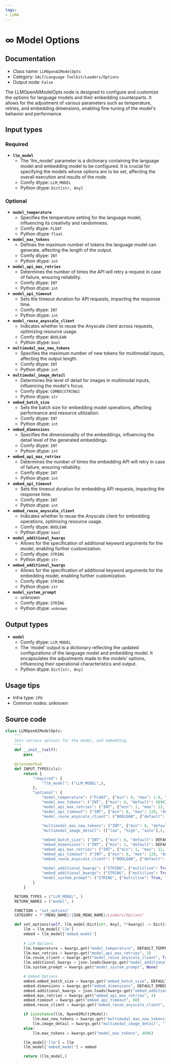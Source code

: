 ```yaml
---
tags:
- LoRA
---
```


# ∞ Model Options
## Documentation
- Class name: `LLMOpenAIModelOpts`
- Category: `SALT/Language Toolkit/Loaders/Options`
- Output node: `False`

The LLMOpenAIModelOpts node is designed to configure and customize the options for language models and their embedding counterparts. It allows for the adjustment of various parameters such as temperature, retries, and embedding dimensions, enabling fine-tuning of the model's behavior and performance.
## Input types
### Required
- **`llm_model`**
    - The 'llm_model' parameter is a dictionary containing the language model and embedding model to be configured. It is crucial for specifying the models whose options are to be set, affecting the overall execution and results of the node.
    - Comfy dtype: `LLM_MODEL`
    - Python dtype: `Dict[str, Any]`
### Optional
- **`model_temperature`**
    - Specifies the temperature setting for the language model, influencing its creativity and randomness.
    - Comfy dtype: `FLOAT`
    - Python dtype: `float`
- **`model_max_tokens`**
    - Defines the maximum number of tokens the language model can generate, affecting the length of the output.
    - Comfy dtype: `INT`
    - Python dtype: `int`
- **`model_api_max_retries`**
    - Determines the number of times the API will retry a request in case of failure, ensuring reliability.
    - Comfy dtype: `INT`
    - Python dtype: `int`
- **`model_api_timeout`**
    - Sets the timeout duration for API requests, impacting the response time.
    - Comfy dtype: `INT`
    - Python dtype: `int`
- **`model_reuse_anyscale_client`**
    - Indicates whether to reuse the Anyscale client across requests, optimizing resource usage.
    - Comfy dtype: `BOOLEAN`
    - Python dtype: `bool`
- **`multimodal_max_new_tokens`**
    - Specifies the maximum number of new tokens for multimodal inputs, affecting the output length.
    - Comfy dtype: `INT`
    - Python dtype: `int`
- **`multimodal_image_detail`**
    - Determines the level of detail for images in multimodal inputs, influencing the model's focus.
    - Comfy dtype: `COMBO[STRING]`
    - Python dtype: `str`
- **`embed_batch_size`**
    - Sets the batch size for embedding model operations, affecting performance and resource utilization.
    - Comfy dtype: `INT`
    - Python dtype: `int`
- **`embed_dimensions`**
    - Specifies the dimensionality of the embeddings, influencing the detail level of the generated embeddings.
    - Comfy dtype: `INT`
    - Python dtype: `int`
- **`embed_api_max_retries`**
    - Determines the number of times the embedding API will retry in case of failure, ensuring reliability.
    - Comfy dtype: `INT`
    - Python dtype: `int`
- **`embed_api_timeout`**
    - Sets the timeout duration for embedding API requests, impacting the response time.
    - Comfy dtype: `INT`
    - Python dtype: `int`
- **`embed_reuse_anyscale_client`**
    - Indicates whether to reuse the Anyscale client for embedding operations, optimizing resource usage.
    - Comfy dtype: `BOOLEAN`
    - Python dtype: `bool`
- **`model_additional_kwargs`**
    - Allows for the specification of additional keyword arguments for the model, enabling further customization.
    - Comfy dtype: `STRING`
    - Python dtype: `str`
- **`embed_additional_kwargs`**
    - Allows for the specification of additional keyword arguments for the embedding model, enabling further customization.
    - Comfy dtype: `STRING`
    - Python dtype: `str`
- **`model_system_prompt`**
    - unknown
    - Comfy dtype: `STRING`
    - Python dtype: `unknown`
## Output types
- **`model`**
    - Comfy dtype: `LLM_MODEL`
    - The 'model' output is a dictionary reflecting the updated configurations of the language model and embedding model. It encapsulates the adjustments made to the models' options, influencing their operational characteristics and output.
    - Python dtype: `Dict[str, Any]`
## Usage tips
- Infra type: `CPU`
- Common nodes: unknown


## Source code
```python
class LLMOpenAIModelOpts:
    """
    Sets various options for the model, and embedding.
    """
    def __init__(self):
        pass
    
    @classmethod
    def INPUT_TYPES(cls):
        return {
            "required": {
                "llm_model": ("LLM_MODEL",),
            },
            "optional": {
                "model_temperature": ("FLOAT", {"min": 0, "max": 1.0, "default": DEFAULT_TEMPERATURE, "step": 0.001}),
                "model_max_tokens": ("INT", {"min": 8, "default": 4096}),
                "model_api_max_retries": ("INT", {"min": 1, "max": 12, "default": 3}),
                "model_api_timeout": ("INT", {"min": 8, "max": 120, "default": 60}),
                "model_reuse_anyscale_client": ("BOOLEAN", {"default": True}),
                
                "multimodal_max_new_tokens": ("INT", {"min": 8, "default": 300}),
                "multimodal_image_detail": (["low", "high", "auto"],),

                "embed_batch_size": ("INT", {"min": 8, "default": DEFAULT_EMBED_BATCH_SIZE}),
                "embed_dimensions": ("INT", {"min": 1, "default": DEFAULT_EMBEDDING_DIM}),
                "embed_api_max_retries": ("INT", {"min": 1, "max": 12, "default": 3}),
                "embed_api_timeout": ("INT", {"min": 8, "max": 120, "default": 60}),
                "embed_reuse_anyscale_client": ("BOOLEAN", {"default": True}),
                
                "model_additional_kwargs": ("STRING", {"multiline": True, "dynamicPrompts": False, "default": "", "placeholder": "Additional model kwargs JSON"}),
                "embed_additional_kwargs": ("STRING", {"multiline": True, "dynamicPrompts": False, "default": "", "placeholder": "Additional embed kwargs JSON"}),
                "model_system_prompt": ("STRING", {"multiline": True, "dynamicPrompts": False, "placeholder": "System directions, or rules to follow globally across nodes."}),
            }
        }

    RETURN_TYPES = ("LLM_MODEL", )
    RETURN_NAMES = ("model", )

    FUNCTION = "set_options"
    CATEGORY = f"{MENU_NAME}/{SUB_MENU_NAME}/Loaders/Options"

    def set_options(self, llm_model:Dict[str, Any], **kwargs) -> Dict[str, Any]:
        llm = llm_model['llm']
        embed = llm_model['embed_model']
        
        # LLM Options
        llm.temperature = kwargs.get("model_temperature", DEFAULT_TEMPERATURE)
        llm.max_retries = kwargs.get("model_api_max_retries", 3)
        llm.reuse_client = kwargs.get("model_reuse_anyscale_client", True)
        llm.additional_kwargs = json.loads(kwargs.get("model_additional_kwargs", {}).strip()) if kwargs.get("model_additional_kwargs", {}).strip() != "" else {} # Default to `None` if empty string
        llm.system_prompt = kwargs.get("model_system_prompt", None)

        # Embed Options
        embed.embed_batch_size = kwargs.get("embed_batch_size", DEFAULT_EMBED_BATCH_SIZE)
        embed.dimensions = kwargs.get("embed_dimensions", DEFAULT_EMBEDDING_DIM) if kwargs.get("embed_dimensions", DEFAULT_EMBEDDING_DIM) > 0 else None # Default to `None` if not above 0
        embed.additional_kwargs = json.loads(kwargs.get("embed_additional_kwargs", {}).strip()) if kwargs.get("embed_additional_kwargs", "").strip() != "" else {} # Default to `None` if empty string
        embed.max_retries = kwargs.get("embed_api_max_retries", 3)
        embed.timeout = kwargs.get("embed_api_timeout", 60)
        embed.reuse_client = kwargs.get("embed_reuse_anyscale_client", True)

        if isinstance(llm, OpenAIMultiModal):
            llm.max_new_tokens = kwargs.get("multimodal_max_new_tokens", 300)
            llm.image_detail = kwargs.get("multimodal_image_detail", "low")
        else:
            llm.max_tokens = kwargs.get("model_max_tokens", 4096)

        llm_model['llm'] = llm
        llm_model['embed_model'] = embed

        return (llm_model,)

```
